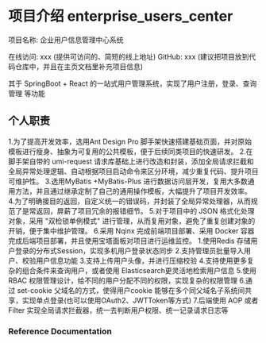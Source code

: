 # 项目介绍 enterprise_users_center

项目名称: 企业用户信息管理中心系统

在线访问:  xxx   (提供可访问的、简短的线上地址)
GitHub:   xxx   (建议把项目放到代码仓库中，并且在主页文档里补充项目信息)

其于 SpringBoot + React 的一站式用户管理系统，实现了用户注册，登录、查询管理 等功能

## 个人职责

1.为了提高开发效率，选用Ant Design Pro 脚手架快速搭建基础页面，并对原始模板进行瘦身、抽象为可复用的公共模板，便于后续同类项目的快速研发。
2.在脚手架自带的 umi-request 请求库基础上进行改造和封装，添加全局请求拦截和全局异常处理逻辑、自动根据项目启动命令来区分环境，减少重复代码、提升项目可维护性。
3.选用MyBatis +MyBatis-Plus 进行数据访问层开发，复用大多数通用方法，并且通过继承定制了自己的通用操作模板，大幅提升了项目开发效率。
4.为了明确接目的返回，自定义统一的错误码，并封装了全局异常处理器，从而规范了是常返回，屏薪了项目冗余的报错细节。
5.对于项目中的 JSON 格式化处理对象，采用 "双检锁单例模式" 进行管理，从而复用对象，避免了重复创建对象的开销，便于集中维护管理。
6.采用 Nqinx 完成前端项目部署、采用 Docker 容器完成后端项目部署，并且使用宝塔面板对项目进行运维监控。
1.使用Redis 存储用户登录的分布式Session，实现多机用户登录状态同步
2.支持管理员批量导入用户、校验用户信息功能
3.支持上传用户头像，并进行压缩校验
4.支持使用更多复杂的组合条件来查询用户，或者使用 Elasticsearch更灵活地检索用户信息
5.使用 RBAC 权限管理设计，给不同的用户分配不同的权限，实现复杂的权限管理
6.通过 set-cookie 父域名的方式，使得用户cookie 能够在多个同父域名子系统间共享，实现单点登录(也可以使用OAuth2、JWTToken等方式)
7.后端使用 AOP 或者 Filter 实现全局请求拦截器，统一去判断用户权限、统一记录请求日志等

### Reference Documentation

